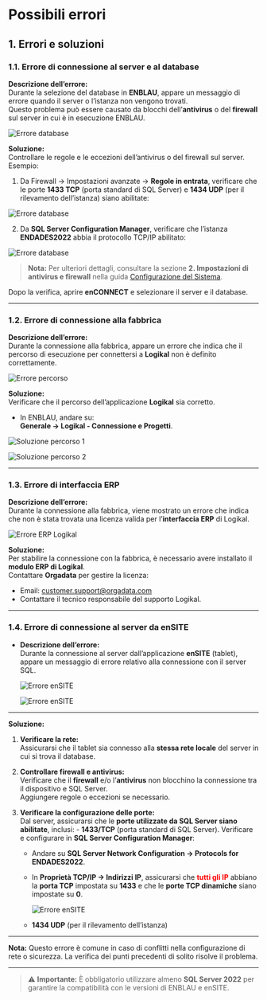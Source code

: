 # Possibili errori

## 1. Errori e soluzioni

### 1.1. Errore di connessione al server e al database

**Descrizione dell’errore:**  
  Durante la selezione del database in **ENBLAU**, appare un messaggio di errore quando il server o l’istanza non vengono trovati.  
  Questo problema può essere causato da blocchi dell’**antivirus** o del **firewall** sul server in cui è in esecuzione ENBLAU.

  ![Errore database](/docs/images/Erros/error_bdd.jpg)

**Soluzione:**  
  Controllare le regole e le eccezioni dell’antivirus o del firewall sul server. Esempio:

  1. Da Firewall → Impostazioni avanzate → **Regole in entrata**, verificare che le porte **1433 TCP** (porta standard di SQL Server) e **1434 UDP** (per il rilevamento dell’istanza) siano abilitate:

  ![Errore database](/docs/images/Erros/error_bdd2.jpg)

  2. Da **SQL Server Configuration Manager**, verificare che l’istanza **ENDADES2022** abbia il protocollo TCP/IP abilitato:

  ![Errore database](/docs/images/Erros/error_bdd3.jpg)

  > **Nota:** Per ulteriori dettagli, consultare la sezione **2. Impostazioni di antivirus e firewall** nella guida [Configurazione del Sistema](Configuracion_Sistema.md).

  Dopo la verifica, aprire **enCONNECT** e selezionare il server e il database.

---

### 1.2. Errore di connessione alla fabbrica

**Descrizione dell’errore:**  
  Durante la connessione alla fabbrica, appare un errore che indica che il percorso di esecuzione per connettersi a **Logikal** non è definito correttamente.

  ![Errore percorso](/docs/images/Erros/error_path.jpg)

**Soluzione:**  
  Verificare che il percorso dell’applicazione **Logikal** sia corretto.
    
  - In ENBLAU, andare su:  
    **Generale → Logikal - Connessione e Progetti**.

  ![Soluzione percorso 1](/docs/images/Erros/solucion_path2.jpg)

  ![Soluzione percorso 2](/docs/images/Erros/solucion_path.jpg)

---

### 1.3. Errore di interfaccia ERP

**Descrizione dell’errore:**  
  Durante la connessione alla fabbrica, viene mostrato un errore che indica che non è stata trovata una licenza valida per l’**interfaccia ERP** di Logikal.

  ![Errore ERP Logikal](/docs/images/Erros/error_ERP.jpg)

**Soluzione:**  
  Per stabilire la connessione con la fabbrica, è necessario avere installato il **modulo ERP di Logikal**.  
  Contattare **Orgadata** per gestire la licenza:

  - Email: [customer.support@orgadata.com](mailto:customer.support@orgadata.com)  
  - Contattare il tecnico responsabile del supporto Logikal.

---

### 1.4. Errore di connessione al server da enSITE

- **Descrizione dell’errore:**  
  Durante la connessione al server dall’applicazione **enSITE** (tablet), appare un messaggio di errore relativo alla connessione con il server SQL.

  ![Errore enSITE](/docs/images/Erros/error_ensite.jpg)

  ![Errore enSITE](/docs/images/Erros/error_ensite2.jpg)

---

**Soluzione:**

  1. **Verificare la rete:**  
    Assicurarsi che il tablet sia connesso alla **stessa rete locale** del server in cui si trova il database.

  2. **Controllare firewall e antivirus:**  
    Verificare che il **firewall** e/o l’**antivirus** non blocchino la connessione tra il dispositivo e SQL Server.  
    Aggiungere regole o eccezioni se necessario.

  3. **Verificare la configurazione delle porte:**  
    Dal server, assicurarsi che le **porte utilizzate da SQL Server siano abilitate**, inclusi:
    - **1433/TCP** (porta standard di SQL Server). Verificare e configurare in **SQL Server Configuration Manager**:  
        - Andare su **SQL Server Network Configuration → Protocols for ENDADES2022**.  
        - In **Proprietà TCP/IP → Indirizzi IP**, assicurarsi che <span style="color:red">**tutti gli IP**</span> abbiano la **porta TCP** impostata su **1433** e che le **porte TCP dinamiche** siano impostate su **0**.

          ![Errore enSITE](/docs/images/Erros/error_ensite3.jpg)

      - **1434 UDP** (per il rilevamento dell’istanza)
      <!-- - Altre porte personalizzate che possono essere utilizzate da enSITE, ad esempio: **TCP-57073** -->

---

**Nota:** Questo errore è comune in caso di conflitti nella configurazione di rete o sicurezza. La verifica dei punti precedenti di solito risolve il problema.

---

> ⚠️ **Importante:** È obbligatorio utilizzare almeno **SQL Server 2022** per garantire la compatibilità con le versioni di ENBLAU e enSITE.

